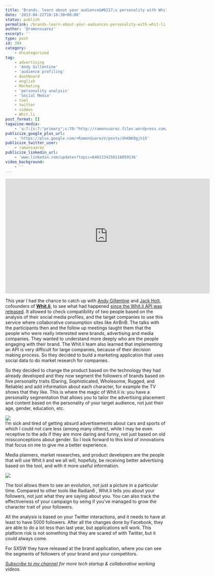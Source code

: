 ```yaml
---
title: 'Brands, learn about your audience&#8217;s personality with Whit.li'
date: '2013-04-22T10:18:30+00:00'
status: publish
permalink: /brands-learn-about-your-audiences-personality-with-whit-li
author: '@ramonsuarez'
excerpt: ''
type: post
id: 394
category:
    - Uncategorized
tag:
    - advertising
    - 'Andy Gillentine'
    - 'audience profiling'
    - dashboard
    - english
    - Marketing
    - 'personality analysis'
    - 'Social Media'
    - tool
    - twitter
    - videos
    - Whit.li
post_format: []
tagazine-media:
    - 'a:7:{s:7:"primary";s:70:"http://ramonsuarez.files.wordpress.com/2013/04/whit-li-dashboard-1.png";s:6:"images";a:2:{s:70:"http://ramonsuarez.files.wordpress.com/2013/04/whit-li-dashboard-1.png";a:6:{s:8:"file_url";s:70:"http://ramonsuarez.files.wordpress.com/2013/04/whit-li-dashboard-1.png";s:5:"width";i:1168;s:6:"height";i:674;s:4:"type";s:5:"image";s:4:"area";i:787232;s:9:"file_path";b:0;}s:70:"http://ramonsuarez.files.wordpress.com/2013/04/whit-li-dashboard-2.png";a:6:{s:8:"file_url";s:70:"http://ramonsuarez.files.wordpress.com/2013/04/whit-li-dashboard-2.png";s:5:"width";i:1172;s:6:"height";i:669;s:4:"type";s:5:"image";s:4:"area";i:784068;s:9:"file_path";b:0;}}s:6:"videos";a:0:{}s:11:"image_count";i:2;s:6:"author";s:7:"7376905";s:7:"blog_id";s:8:"47086413";s:9:"mod_stamp";s:19:"2013-04-22 09:20:37";}'
publicize_google_plus_url:
    - 'https://plus.google.com/+RamonSuarezV/posts/UhKNK8gjh15'
publicize_twitter_user:
    - ramonsuarez
publicize_linkedin_url:
    - 'www.linkedin.com/updates?topic=6461234250116059136'
video_background:
    - ''
---
```

<span class="embed-youtube" style="text-align:center; display: block;"><iframe allowfullscreen="true" class="youtube-player" height="360" loading="lazy" sandbox="allow-scripts allow-same-origin allow-popups allow-presentation" src="https://www.youtube.com/embed/HMX860fEjCs?version=3&rel=1&showsearch=0&showinfo=1&iv_load_policy=1&fs=1&hl=en-US&autohide=2&wmode=transparent" style="border:0;" width="640"></iframe></span>

This year I had the chance to catch up with [Andy Gillentine](https://twitter.com/andigs_whitli) and [Jack Holt](https://twitter.com/jacks_whitli), cofounders of [**Whit.li**](http://www.whit.li), to see what had happened [since the Whit.li API was released](http://youtu.be/6wwKEg3iHzI). It allowed to check compatibility of two people based on the analysis of their social media profiles, and the target companies to use this service where collaborative consumption sites like AirBnB. The talks with the participants then and the follow up meetings taught them that the people who were really interested were brands, advertising and media companies. They wanted to understand more deeply who are the people engaging with their brand. The Whit.li team also learned that implementing an API is very difficult for large companies, because of their decision making process. So they decided to build a marketing application that uses social data to do market research for companies.

So they decided to change the product based on the technology they had already developed and they now segment the followers of brands based on five personality traits (Daring, Sophisticated, Wholesome, Rugged, and Reliable) and add information about each character, for example the TV shows that they like. This is where the magic of Whit.li is: you have a personality segmentation that allows you to tailor the advertising placement and content based on the personality of your target audience, not just their age, gender, education, etc.

![](https://ramonsuarez.com/wp-content/uploads/2013/04/whit-li-dashboard-1-300x173.png)  
I’m sick and tired of getting absurd advertisements about cars and sports of which I could not care less (among many others), while I may be even receptive to the ads if they are more daring and funny, not just based on old missconceptions about gender. So I look forward to this kind of innovations that focus on me to give me a better experience.

Media planners, market researches, and product developers are the people that will use Whit.li and we all will, hopefuly, be receiving better advertising based on the tool, and with it more useful information.

![](https://ramonsuarez.com/wp-content/uploads/2013/04/whit-li-dashboard-2-300x171.png)

The tool allows them to see an evolution, not just a picture in a particular time. Compared to other tools like Radian6 , Whit.li tells you about your followers, not just what they are saying about you. You can also track the effectiveness of your campaign by seing if you’ve managed to grow the character trait of your followers.

All the analysis is based on your Twitter interactions, and it needs to have at least to have 5000 followers. After all the changes done by Facebook, they are able to do a lot less than last year, but applications will work. This platform risk is not something that they are scared of with Twitter, but it could always come.

For SXSW they have released at the brand application, where you can see the segments of followers of your brand and your competitors.

[*Subscribe to my channel*](https://www.youtube.com/ramonsuarezv) *for more tech startup &amp; collaborative working videos.*
